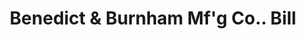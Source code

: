 ---
doi: 10.7916/D85440JN
date_other: '1879'
date_other_textual: '1879'
form: printed ephemera
genre:
- Invoices
name:
- Benedict & Burnham Mf'g Co.
object_in_context_url: https://biggert.cul.columbia.edu/items/view/ave_biggert_00329
subject_hierarchical_geographic:
- Boston, Massachusetts, United States
subject_name:
- Benedict & Burnham Mf'g Co.
title: Benedict & Burnham Mf'g Co.. Bill
sort_title: Benedict & Burnham Mf'g Co.. Bill
call_number: ave_biggert_00329
coordinates:
- 42.35805555555556,-71.06361111111111
pid: ave_biggert_00329
identifiers: ave_biggert_00329
thumbnail: https://derivativo-2.library.columbia.edu/iiif/2/ldpd:344092/full/!256,256/0/native.jpg
permalink: /biggert/ave_biggert_00329/
layout: iiif-image-page
---